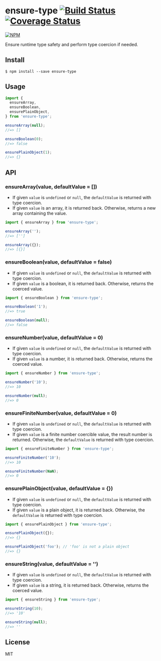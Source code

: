 # ensure-type [![Build Status](https://travis-ci.com/cheton/ensure-type.svg?branch=master)](https://travis-ci.com/cheton/ensure-type) [![Coverage Status](https://coveralls.io/repos/github/cheton/ensure-type/badge.svg?branch=master)](https://coveralls.io/github/cheton/ensure-type?branch=master)

[![NPM](https://nodei.co/npm/ensure-type.png?downloads=true&stars=true)](https://www.npmjs.com/package/ensure-type)

Ensure runtime type safety and perform type coercion if needed.

## Install

```
$ npm install --save ensure-type
```

## Usage

```js
import {
  ensureArray,
  ensureBoolean,
  ensurePlainObject,
} from 'ensure-type';

ensureArray(null);
//=> []

ensureBoolean(0);
//=> false

ensurePlainObject(1);
//=> {}
```

## API

### ensureArray(value, defaultValue = [])

* If given `value` is `undefined` or `null`, the `defaultValue` is returned with type coercion.
* If given `value` is an array, it is returned back. Otherwise, returns a new array containing the value.

```js
import { ensureArray } from 'ensure-type';

ensureArray('');
//=> ['']

ensureArray({});
//=> [{}]
```

### ensureBoolean(value, defaultValue = false)

* If given `value` is `undefined` or `null`, the `defaultValue` is returned with type coercion.
* If given `value` is a boolean, it is returned back. Otherwise, returns the coerced value.

```js
import { ensureBoolean } from 'ensure-type';

ensureBoolean('1');
//=> true

ensureBoolean(null);
//=> false
```

### ensureNumber(value, defaultValue = 0)

* If given `value` is `undefined` or `null`, the `defaultValue` is returned with type coercion.
* If given `value` is a number, it is returned back. Otherwise, returns the coerced value.

```js
import { ensureNumber } from 'ensure-type';

ensureNumber('10');
//=> 10

ensureNumber(null);
//=> 0
```

### ensureFiniteNumber(value, defaultValue = 0)

* If given `value` is `undefined` or `null`, the `defaultValue` is returned with type coercion.
* If given `value` is a finite number coercible value, the result number is returned. Otherwise, the `defaultValue` is returned with type coercion.

```js
import { ensureFiniteNumber } from 'ensure-type';

ensureFiniteNumber('10');
//=> 10

ensureFiniteNumber(NaN);
//=> 0
```

### ensurePlainObject(value, defaultValue = {})

* If given `value` is `undefined` or `null`, the `defaultValue` is returned with type coercion.
* If given `value` is a plain object, it is returned back. Otherwise, the `defaultValue` is returned with type coercion.

```js
import { ensurePlainObject } from 'ensure-type';

ensurePlainObject({});
//=> {}

ensurePlainObject('foo'); // 'foo' is not a plain object
//=> {}
```

### ensureString(value, defaultValue = '')

* If given `value` is `undefined` or `null`, the `defaultValue` is returned with type coercion.
* If given `value` is a string, it is returned back. Otherwise, returns the coerced value.

```js
import { ensureString } from 'ensure-type';

ensureString(10);
//=> '10'

ensureString(null);
//=> ''
```

## License

MIT
